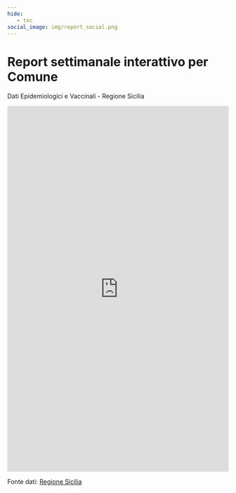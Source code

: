 ```yaml
---
hide:
   - toc
social_image: img/report_social.png   
---
```


# Report settimanale interattivo per Comune
Dati Epidemiologici e Vaccinali - Regione Sicilia

<body> 
<iframe width="100%" height="831" src="https://datastudio.google.com/embed/reporting/7f0563bf-c15d-4070-b37e-e986ec0edd09/page/zFUeC" frameborder="0" style="border:0" allowfullscreen></iframe>
</body>

Fonte dati: <a href="https://www.regione.sicilia.it/la-regione-informa/covid-bollettino-settimanale-incidenza-stabile-picco-terze-dosi" target="_blank"> Regione Sicilia</a>

 
